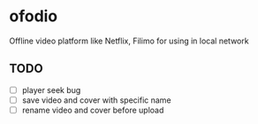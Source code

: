 # ofodio
Offline video platform like Netflix, Filimo for using in local network


## TODO
- [ ] player seek bug
- [ ] save video and cover with specific name
- [ ] rename video and cover before upload